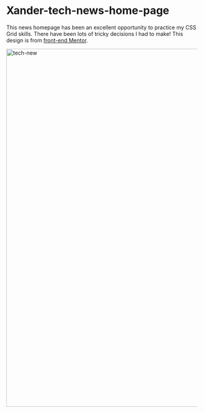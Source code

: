 # Xander-tech-news-home-page

This news homepage has been an excellent opportunity to practice my CSS Grid skills. There have been lots of tricky decisions I had to make!
This design is from [front-end Mentor](https://www.frontendmentor.io/challenges/news-homepage-H6SWTa1MFl).


  




<img width="943" alt="tech-new" src="https://github.com/YA-Maya/Xander-tech-news-home-page/assets/98185508/0a436722-d596-4dce-be04-875dada4e246">
